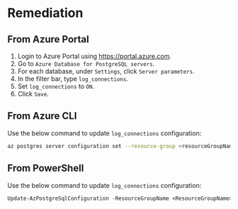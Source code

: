# Remediation

## From Azure Portal

1. Login to Azure Portal using <https://portal.azure.com>.
2. Go to `Azure Database for PostgreSQL servers`.
3. For each database, under `Settings`, click `Server parameters`.
4. In the filter bar, type `log_connections`.
5. Set `log_connections` to `ON`.
6. Click `Save`.

## From Azure CLI

Use the below command to update `log_connections` configuration:

```sh
az postgres server configuration set --resource-group <resourceGroupName> --server-name <serverName> --name log_connections --value on
```

## From PowerShell

Use the below command to update `log_connections` configuration:

```ps
Update-AzPostgreSqlConfiguration -ResourceGroupName <ResourceGroupName> -ServerName <ServerName> -Name log_connections -Value on
```
